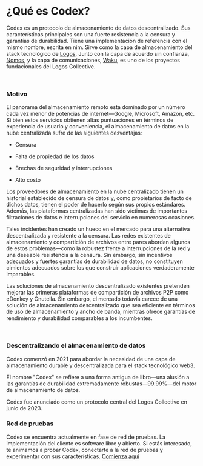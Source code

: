 # ¿Qué es Codex?

Codex es un protocolo de almacenamiento de datos descentralizado. Sus características principales son una fuerte resistencia a la censura y garantías de durabilidad. Tiene una implementación de referencia con el mismo nombre, escrita en nim. Sirve como la capa de almacenamiento del stack tecnológico de [Logos](https://logos.co/). Junto con la capa de acuerdo sin confianza, [Nomos](http://nomos.tech), y la capa de comunicaciones, [Waku](http://waku.org), es uno de los proyectos fundacionales del Logos Collective.

<br/>

### Motivo

El panorama del almacenamiento remoto está dominado por un número cada vez menor de potencias de internet—Google, Microsoft, Amazon, etc. Si bien estos servicios obtienen altas puntuaciones en términos de experiencia de usuario y conveniencia, el almacenamiento de datos en la nube centralizada sufre de las siguientes desventajas:

- Censura

- Falta de propiedad de los datos

- Brechas de seguridad y interrupciones

- Alto costo

Los proveedores de almacenamiento en la nube centralizado tienen un historial establecido de censura de datos y, como propietarios de facto de dichos datos, tienen el poder de hacerlo según sus propios estándares. Además, las plataformas centralizadas han sido víctimas de importantes filtraciones de datos e interrupciones del servicio en numerosas ocasiones.

Tales incidentes han creado un hueco en el mercado para una alternativa descentralizada y resistente a la censura. Las redes existentes de almacenamiento y compartición de archivos entre pares abordan algunos de estos problemas—como la robustez frente a interrupciones de la red y una deseable resistencia a la censura. Sin embargo, sin incentivos adecuados y fuertes garantías de durabilidad de datos, no constituyen cimientos adecuados sobre los que construir aplicaciones verdaderamente imparables.

Las soluciones de almacenamiento descentralizado existentes pretenden mejorar las primeras plataformas de compartición de archivos P2P como eDonkey y Gnutella. Sin embargo, el mercado todavía carece de una solución de almacenamiento descentralizado que sea eficiente en términos de uso de almacenamiento y ancho de banda, mientras ofrece garantías de rendimiento y durabilidad comparables a los incumbentes.

<br/>

### Descentralizando el almacenamiento de datos

Codex comenzó en 2021 para abordar la necesidad de una capa de almacenamiento durable y descentralizada para el stack tecnológico web3.

El nombre "Codex" se refiere a una forma antigua de libro—una alusión a las garantías de durabilidad extremadamente robustas—99.99%—del motor de almacenamiento de datos.

Codex fue anunciado como un protocolo central del Logos Collective en junio de 2023.

### Red de pruebas

Codex se encuentra actualmente en fase de red de pruebas. La implementación del cliente es software libre y abierto. Si estás interesado, te animamos a probar Codex, conectarte a la red de pruebas y experimentar con sus características. [Comienza aquí](./quick-start.md)